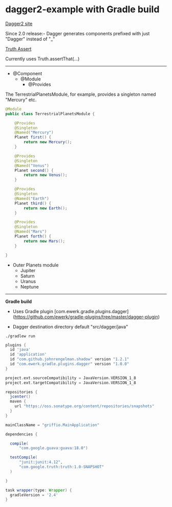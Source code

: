 dagger2-example with Gradle build
=================================

[Dagger2 site ](http://google.github.io/dagger/)

Since 2.0 release:- Dagger generates components prefixed with just "Dagger" instead of "_"

[Truth Assert](http://google.github.io/truth/)

Currently uses Truth.assertThat(...)

---

* @Component
  * @Module
    * @Provides

The TerrestrialPlanetsModule, for example, provides a singleton named "Mercury" etc.

```java
@Module
public class TerrestrialPlanetsModule {

    @Provides
    @Singleton
    @Named("Mercury")
    Planet first() {
        return new Mercury();
    }

    @Provides
    @Singleton
    @Named("Venus")
    Planet second() {
        return new Venus();
    }

    @Provides
    @Singleton
    @Named("Earth")
    Planet third() {
        return new Earth();
    }

    @Provides
    @Singleton
    @Named("Mars")
    Planet forth() {
        return new Mars();
    }

}

```

* Outer Planets module
  * Jupiter
  * Saturn
  * Uranus
  * Neptune

---

**Gradle build**

* Uses Gradle plugin [com.ewerk.gradle.plugins.dagger] (https://github.com/ewerk/gradle-plugins/tree/master/dagger-plugin)

* Dagger destination directory default "src/dagger/java"

```
./gradlew run
```

```groovy
plugins {
  id 'java'
  id 'application'
  id "com.github.johnrengelman.shadow" version "1.2.1"
  id "com.ewerk.gradle.plugins.dagger" version "1.0.0"
}

project.ext.sourceCompatibility = JavaVersion.VERSION_1_8
project.ext.targetCompatibility = JavaVersion.VERSION_1_8

repositories {
  jcenter()
  maven {
    url "https://oss.sonatype.org/content/repositories/snapshots"
  }
}

mainClassName = "griffio.MainApplication"

dependencies {

  compile(
      "com.google.guava:guava:18.0")

  testCompile(
      "junit:junit:4.12",
      "com.google.truth:truth:1.0-SNAPSHOT"
  )

}

task wrapper(type: Wrapper) {
  gradleVersion = '2.4'
}
```
